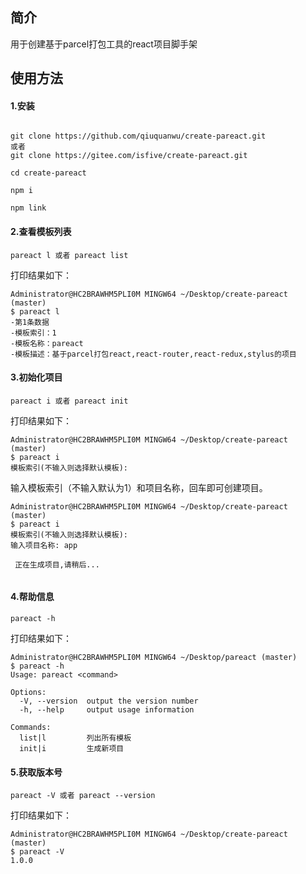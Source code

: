 ## 简介
 用于创建基于parcel打包工具的react项目脚手架
## 使用方法
#### 1.安装

```

git clone https://github.com/qiuquanwu/create-pareact.git
或者
git clone https://gitee.com/isfive/create-pareact.git

cd create-pareact

npm i

npm link
```
#### 2.查看模板列表
```
pareact l 或者 pareact list
```
打印结果如下：
```
Administrator@HC2BRAWHM5PLI0M MINGW64 ~/Desktop/create-pareact (master)
$ pareact l
-第1条数据
-模板索引：1
-模板名称：pareact
-模板描述：基于parcel打包react,react-router,react-redux,stylus的项目
```
#### 3.初始化项目
```
pareact i 或者 pareact init
```
打印结果如下：
```
Administrator@HC2BRAWHM5PLI0M MINGW64 ~/Desktop/create-pareact (master)
$ pareact i
模板索引(不输入则选择默认模板):

```
输入模板索引（不输入默认为1）和项目名称，回车即可创建项目。
```
Administrator@HC2BRAWHM5PLI0M MINGW64 ~/Desktop/create-pareact (master)
$ pareact i
模板索引(不输入则选择默认模板):
输入项目名称: app

 正在生成项目,请稍后...


```
#### 4.帮助信息

```
pareact -h
```
打印结果如下：
```
Administrator@HC2BRAWHM5PLI0M MINGW64 ~/Desktop/pareact (master)
$ pareact -h
Usage: pareact <command>

Options:
  -V, --version  output the version number
  -h, --help     output usage information

Commands:
  list|l         列出所有模板
  init|i         生成新项目

```
#### 5.获取版本号

```
pareact -V 或者 pareact --version
```
打印结果如下：
```
Administrator@HC2BRAWHM5PLI0M MINGW64 ~/Desktop/create-pareact (master)
$ pareact -V
1.0.0

```
